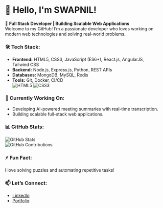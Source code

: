# 👋 Hello, I'm SWAPNIL!  

🚀 **Full Stack Developer | Building Scalable Web Applications**  
Welcome to my GitHub! I’m a passionate developer who loves working on modern web technologies and solving real-world problems.
### 🛠 **Tech Stack:**  
- **Frontend:** HTML5, CSS3, JavaScript (ES6+), React.js, AngularJS, Tailwind CSS  
- **Backend:** Node.js, Express.js, Python, REST APIs  
- **Databases:** MongoDB, MySQL, Redis  
- **Tools:** Git, Docker, CI/CD  
![HTML5](https://img.shields.io/badge/HTML5-E34F26?style=for-the-badge&logo=html5&logoColor=white)
![CSS3](https://img.shields.io/badge/CSS3-1572B6?style=for-the-badge&logo=css3&logoColor=white)
### 🔭 **Currently Working On:**  
- Developing AI-powered meeting summaries with real-time transcription.  
- Building scalable full-stack web applications.  
### 📊 **GitHub Stats:**  
![GitHub Stats](https://github-readme-stats.vercel.app/api?username=YourUsername&show_icons=true&theme=radical)  
![GitHub Contributions](https://github-readme-streak-stats.herokuapp.com/?user=YourUsername&theme=radical)
### ⚡ **Fun Fact:**  
I love solving puzzles and automating repetitive tasks!  
### 📫 **Let’s Connect:**  
- [LinkedIn](https://linkedin.com/in/your-profile)  
- [Portfolio](https://yourportfolio.com)  

